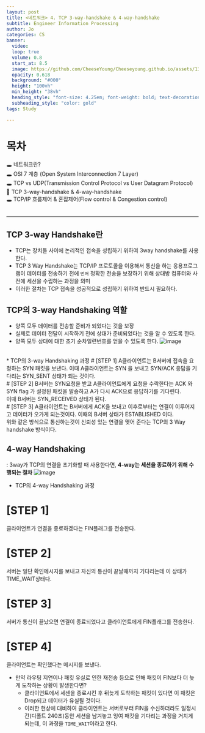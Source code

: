 ```yaml
---
layout: post
title: <네트워크> 4. TCP 3-way-handshake & 4-way-handshake
subtitle: Engineer Information Processing
author: Jo
categories: CS
banner:
  video: 
  loop: true
  volume: 0.8
  start_at: 8.5
  image: https://github.com/CheeseYoung/Cheeseyoung.github.io/assets/132384527/ea097594-9e18-4de7-a9b1-1f5d78698146
  opacity: 0.618
  background: "#000"
  height: "100vh"
  min_height: "38vh"
  heading_style: "font-size: 4.25em; font-weight: bold; text-decoration: underline"
  subheading_style: "color: gold"
tags: Study

---
```


# 목차
🕳 네트워크란? <br>
🕳 OSI 7 계층 (Open System Interconnection 7 Layer) <br>
🕳 TCP vs UDP(Transmission Control Protocol vs User Datagram Protocol) <br>
📌 TCP 3-way-handshake & 4-way-handshake <br>
🕳 TCP/IP 흐름제어 & 혼잡제어(Flow control & Congestion control) <br>
<br>
<hr>


## TCP 3-way Handshake란
- TCP는 장치들 사이에 논리적인 접속을 성립하기 위하여 3way handshake를 사용한다.
- TCP 3 Way Handshake는 TCP/IP 프로토콜을 이용해서 통신을 하는 응용프로그램이 데이터를 전송하기 전에
  ``먼저`` 정확한 전송을 보장하기 위해 상대방 컴퓨터와 사전에 세선을 수립하는 과정을 의미
- 이러한 절차는 TCP 접속을 성공적으로 성립하기 위하여 반드시 필요하다.

## TCP의 3-way Handshaking 역할
- 양쪽 모두 데이터를 전송할 준비가 되었다는 것을 보장
- 실제로 데이터 전달이 시작하기 전에 상대가 준비되었다는 것을 알 수 있도록 한다.
- 양쪽 모두 상대에 대한 초기 순차일련번호를 얻을 수 있도록 한다.
![image](https://github.com/CheeseYoung/Cheeseyoung.github.io/assets/132384527/ea097594-9e18-4de7-a9b1-1f5d78698146)
<br>
* TCP의 3-way Handshaking 과정
# [STEP 1] 
A클라이언트는 B서버에 접속을 요청하는 SYN 패킷을 보낸다. 이때 A클라이언트는 SYN 을 보내고 SYN/ACK 응답을 기다리는 SYN_SENT 상태가 되는 것이다. <br>
# [STEP 2]
B서버는 SYN요청을 받고 A클라이언트에게 요청을 수락한다는 ACK 와 SYN flag 가 설정된 패킷을 발송하고 A가 다시 ACK으로 응답하기를 기다린다. <br>
이때 B서버는 SYN_RECEIVED 상태가 된다.<br>
# [STEP 3] 
A클라이언트는 B서버에게 ACK을 보내고 이후로부터는 연결이 이루어지고 데이터가 오가게 되는것이다. 이때의 B서버 상태가 ESTABLISHED 이다. <br>
위와 같은 방식으로 통신하는것이 신뢰성 있는 연결을 맺어 준다는 TCP의 3 Way handshake 방식이다. <br>

## 4-way Handshaking
: 3way가 TCP의 연결을 초기화할 때 사용한다면, <b>4-way는 세션을 종료하기 위해 수행되는 절차</b>
![image](https://github.com/CheeseYoung/Cheeseyoung.github.io/assets/132384527/c2ff88e2-c004-40fa-9503-72dfa85de134)
<br>
* TCP의 4-way Handshaking 과정
# [STEP 1]
클라이언트가 연결을 종료하겠다는 FIN플래그를 전송한다.<br>
# [STEP 2]
서버는 일단 확인메시지를 보내고 자신의 통신이 끝날때까지 기다리는데 이 상태가 TIME_WAIT상태다.<br>
# [STEP 3]
서버가 통신이 끝났으면 연결이 종료되었다고 클라이언트에게 FIN플래그를 전송한다.<br>
# [STEP 4]
클라이언트는 확인했다는 메시지를 보낸다.<br>

- 만약 라우팅 지연이나 패킷 유실로 인한 재전송 등으로 인해 패킷이 FIN보다 더 늦게 도착하는 상황이 발생한다면?
  - 클라이언트에서 세센을 종료시킨 후 뒤늦게 도착하는 패킷이 있다면 이 패킷은 Drop되고 데이터가 유실될 것이다.
  - 이러한 현상에 대비하여 클라이언트는 서버로부터 FIN을 수신하더라도 일정시간(디폴트 240초)동안
    세션을 남겨놓고 잉여 패킷을 기다리는 과정을 거치게 되는데, 이 과정을 ``TIME_WAIT``이라고 한다.












